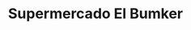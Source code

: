 ---
title: "Supermercado El Bumker"
url: /las-cruces-el-tabo/supermercado-el-bumker/
shop: supermercado
---